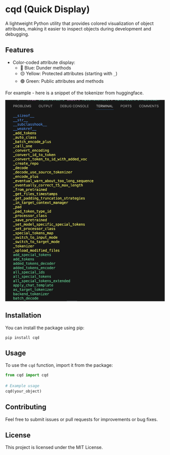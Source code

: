 # cqd (Quick Display)

A lightweight Python utility that provides colored visualization of object attributes, making it easier to inspect objects during development and debugging.

## Features

- Color-coded attribute display:
  - 🔵 Blue: Dunder methods
  - 🟡 Yellow: Protected attributes (starting with `_`)
  - 🟢 Green: Public attributes and methods


For example - here is a snippet of the tokenizer from huggingface. 

![alt text](assets/example.png)


## Installation

You can install the package using pip:

```
pip install cqd
```

## Usage

To use the `cqd` function, import it from the package:

```python
from cqd import cqd

# Example usage
cqd(your_object)
```

## Contributing

Feel free to submit issues or pull requests for improvements or bug fixes.

## License

This project is licensed under the MIT License.
